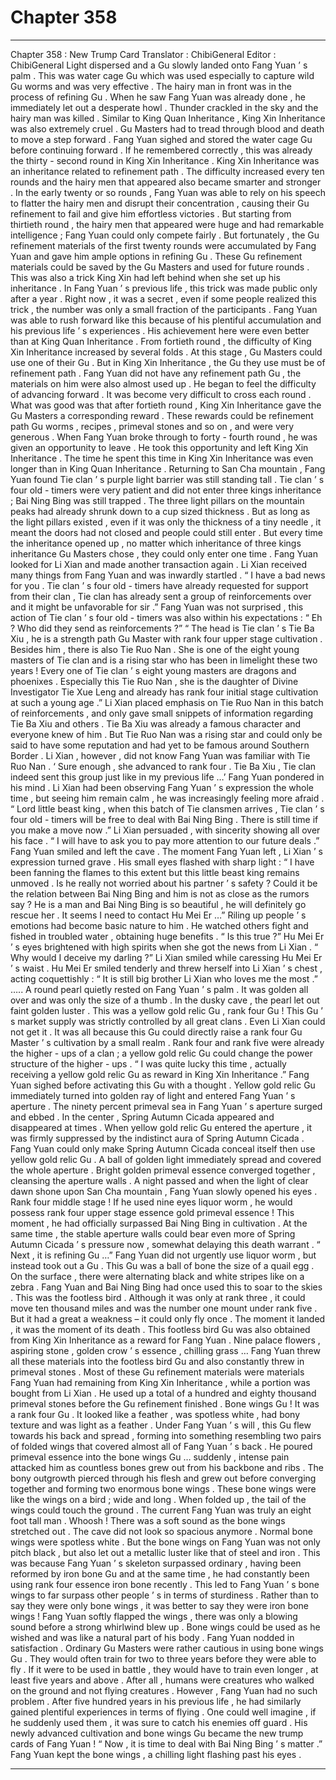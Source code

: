 
# Chapter 358


---

Chapter 358 : New Trump Card
Translator :
ChibiGeneral
Editor :
ChibiGeneral
Light dispersed and a Gu slowly landed onto Fang Yuan ’ s palm .
This was water cage Gu which was used especially to capture wild Gu worms and was very effective .
The hairy man in front was in the process of refining Gu . When he saw Fang Yuan was already done , he immediately let out a desperate howl .
Thunder crackled in the sky and the hairy man was killed .
Similar to King Quan Inheritance , King Xin Inheritance was also extremely cruel . Gu Masters had to tread through blood and death to move a step forward .
Fang Yuan sighed and stored the water cage Gu before continuing forward .
If he remembered correctly , this was already the thirty - second round in King Xin Inheritance .
King Xin Inheritance was an inheritance related to refinement path . The difficulty increased every ten rounds and the hairy men that appeared also became smarter and stronger .
In the early twenty or so rounds , Fang Yuan was able to rely on his speech to flatter the hairy men and disrupt their concentration , causing their Gu refinement to fail and give him effortless victories .
But starting from thirtieth round , the hairy men that appeared were huge and had remarkable intelligence ; Fang Yuan could only compete fairly .
But fortunately , the Gu refinement materials of the first twenty rounds were accumulated by Fang Yuan and gave him ample options in refining Gu .
These Gu refinement materials could be saved by the Gu Masters and used for future rounds .
This was also a trick King Xin had left behind when she set up his inheritance . In Fang Yuan ’ s previous life , this trick was made public only after a year . Right now , it was a secret , even if some people realized this trick , the number was only a small fraction of the participants .
Fang Yuan was able to rush forward like this because of his plentiful accumulation and his previous life ’ s experiences . His achievement here were even better than at King Quan Inheritance .
From fortieth round , the difficulty of King Xin Inheritance increased by several folds .
At this stage , Gu Masters could use one of their Gu . But in King Xin Inheritance , the Gu they use must be of refinement path .
Fang Yuan did not have any refinement path Gu , the materials on him were also almost used up .
He began to feel the difficulty of advancing forward .
It was become very difficult to cross each round .
What was good was that after fortieth round , King Xin Inheritance gave the Gu Masters a corresponding reward .
These rewards could be refinement path Gu worms , recipes , primeval stones and so on , and were very generous .
When Fang Yuan broke through to forty - fourth round , he was given an opportunity to leave . He took this opportunity and left King Xin Inheritance .
The time he spent this time in King Xin Inheritance was even longer than in King Quan Inheritance .
Returning to San Cha mountain , Fang Yuan found Tie clan ’ s purple light barrier was still standing tall . Tie clan ’ s four old - timers were very patient and did not enter three kings inheritance ; Bai Ning Bing was still trapped .
The three light pillars on the mountain peaks had already shrunk down to a cup sized thickness .
But as long as the light pillars existed , even if it was only the thickness of a tiny needle , it meant the doors had not closed and people could still enter .
But every time the inheritance opened up , no matter which inheritance of three kings inheritance Gu Masters chose , they could only enter one time .
Fang Yuan looked for Li Xian and made another transaction again .
Li Xian received many things from Fang Yuan and was inwardly startled .
“ I have a bad news for you . Tie clan ’ s four old - timers have already requested for support from their clan , Tie clan has already sent a group of reinforcements over and it might be unfavorable for sir .”
Fang Yuan was not surprised , this action of Tie clan ’ s four old - timers was also within his expectations : “ Eh ? Who did they send as reinforcements ?”
“ The head is Tie clan ’ s Tie Ba Xiu , he is a strength path Gu Master with rank four upper stage cultivation . Besides him , there is also Tie Ruo Nan . She is one of the eight young masters of Tie clan and is a rising star who has been in limelight these two years ! Every one of Tie clan ’ s eight young masters are dragons and phoenixes . Especially this Tie Ruo Nan , she is the daughter of Divine Investigator Tie Xue Leng and already has rank four initial stage cultivation at such a young age .”
Li Xian placed emphasis on Tie Ruo Nan in this batch of reinforcements , and only gave small snippets of information regarding Tie Ba Xiu and others .
Tie Ba Xiu was already a famous character and everyone knew of him . But Tie Ruo Nan was a rising star and could only be said to have some reputation and had yet to be famous around Southern Border .
Li Xian , however , did not know Fang Yuan was familiar with Tie Ruo Nan .
‘ Sure enough , she advanced to rank four . Tie Ba Xiu , Tie clan indeed sent this group just like in my previous life …’ Fang Yuan pondered in his mind .
Li Xian had been observing Fang Yuan ’ s expression the whole time , but seeing him remain calm , he was increasingly feeling more afraid .
“ Lord little beast king , when this batch of Tie clansmen arrives , Tie clan ’ s four old - timers will be free to deal with Bai Ning Bing . There is still time if you make a move now .” Li Xian persuaded , with sincerity showing all over his face .
“ I will have to ask you to pay more attention to our future deals .” Fang Yuan smiled and left the cave .
The moment Fang Yuan left , Li Xian ’ s expression turned grave .
His small eyes flashed with sharp light : “ I have been fanning the flames to this extent but this little beast king remains unmoved . Is he really not worried about his partner ’ s safety ? Could it be the relation between Bai Ning Bing and him is not as close as the rumors say ? He is a man and Bai Ning Bing is so beautiful , he will definitely go rescue her . It seems I need to contact Hu Mei Er …”
Riling up people ’ s emotions had become basic nature to him . He watched others fight and fished in troubled water , obtaining huge benefits .
“ Is this true ?” Hu Mei Er ’ s eyes brightened with high spirits when she got the news from Li Xian .
“ Why would I deceive my darling ?” Li Xian smiled while caressing Hu Mei Er ’ s waist .
Hu Mei Er smiled tenderly and threw herself into Li Xian ’ s chest , acting coquettishly : “ It is still big brother Li Xian who loves me the most .”
…..
A round pearl quietly rested on Fang Yuan ’ s palm .
It was golden all over and was only the size of a thumb . In the dusky cave , the pearl let out faint golden luster .
This was a yellow gold relic Gu , rank four Gu !
This Gu ’ s market supply was strictly controlled by all great clans . Even Li Xian could not get it .
It was all because this Gu could directly raise a rank four Gu Master ’ s cultivation by a small realm . Rank four and rank five were already the higher - ups of a clan ; a yellow gold relic Gu could change the power structure of the higher - ups .
“ I was quite lucky this time , actually receiving a yellow gold relic Gu as reward in King Xin Inheritance .” Fang Yuan sighed before activating this Gu with a thought .
Yellow gold relic Gu immediately turned into golden ray of light and entered Fang Yuan ’ s aperture .
The ninety percent primeval sea in Fang Yuan ’ s aperture surged and ebbed . In the center , Spring Autumn Cicada appeared and disappeared at times .
When yellow gold relic Gu entered the aperture , it was firmly suppressed by the indistinct aura of Spring Autumn Cicada . Fang Yuan could only make Spring Autumn Cicada conceal itself then use yellow gold relic Gu .
A ball of golden light immediately spread and covered the whole aperture . Bright golden primeval essence converged together , cleansing the aperture walls .
A night passed and when the light of clear dawn shone upon San Cha mountain , Fang Yuan slowly opened his eyes .
Rank four middle stage !
If he used nine eyes liquor worm , he would possess rank four upper stage essence gold primeval essence !
This moment , he had officially surpassed Bai Ning Bing in cultivation . At the same time , the stable aperture walls could bear even more of Spring Autumn Cicada ’ s pressure now , somewhat delaying this death warrant .
“ Next , it is refining Gu …”
Fang Yuan did not urgently use liquor worm , but instead took out a Gu .
This Gu was a ball of bone the size of a quail egg . On the surface , there were alternating black and white stripes like on a zebra .
Fang Yuan and Bai Ning Bing had once used this to soar to the skies .
This was the footless bird .
Although it was only at rank three , it could move ten thousand miles and was the number one mount under rank five . But it had a great a weakness – it could only fly once .
The moment it landed , it was the moment of its death .
This footless bird Gu was also obtained from King Xin Inheritance as a reward for Fang Yuan .
Nine palace flowers , aspiring stone , golden crow ’ s essence , chilling grass … Fang Yuan threw all these materials into the footless bird Gu and also constantly threw in primeval stones .
Most of these Gu refinement materials were materials Fang Yuan had remaining from King Xin Inheritance , while a portion was bought from Li Xian .
He used up a total of a hundred and eighty thousand primeval stones before the Gu refinement finished .
Bone wings Gu !
It was a rank four Gu . It looked like a feather , was spotless white , had bony texture and was light as a feather .
Under Fang Yuan ’ s will , this Gu flew towards his back and spread , forming into something resembling two pairs of folded wings that covered almost all of Fang Yuan ’ s back .
He poured primeval essence into the bone wings Gu … suddenly , intense pain attacked him as countless bones grew out from his backbone and ribs . The bony outgrowth pierced through his flesh and grew out before converging together and forming two enormous bone wings .
These bone wings were like the wings on a bird ; wide and long . When folded up , the tail of the wings could touch the ground . The current Fang Yuan was truly an eight foot tall man .
Whoosh !
There was a soft sound as the bone wings stretched out . The cave did not look so spacious anymore .
Normal bone wings were spotless white . But the bone wings on Fang Yuan was not only pitch black , but also let out a metallic luster like that of steel and iron .
This was because Fang Yuan ’ s skeleton surpassed ordinary , having been reformed by iron bone Gu and at the same time , he had constantly been using rank four essence iron bone recently .
This led to Fang Yuan ’ s bone wings to far surpass other people ’ s in terms of sturdiness . Rather than to say they were only bone wings , it was better to say they were iron bone wings !
Fang Yuan softly flapped the wings , there was only a blowing sound before a strong whirlwind blew up .
Bone wings could be used as he wished and was like a natural part of his body .
Fang Yuan nodded in satisfaction .
Ordinary Gu Masters were rather cautious in using bone wings Gu . They would often train for two to three years before they were able to fly . If it were to be used in battle , they would have to train even longer , at least five years and above .
After all , humans were creatures who walked on the ground and not flying creatures .
However , Fang Yuan had no such problem .
After five hundred years in his previous life , he had similarly gained plentiful experiences in terms of flying .
One could well imagine , if he suddenly used them , it was sure to catch his enemies off guard .
His newly advanced cultivation and bone wings Gu became the new trump cards of Fang Yuan !
“ Now , it is time to deal with Bai Ning Bing ’ s matter .” Fang Yuan kept the bone wings , a chilling light flashing past his eyes .

---

